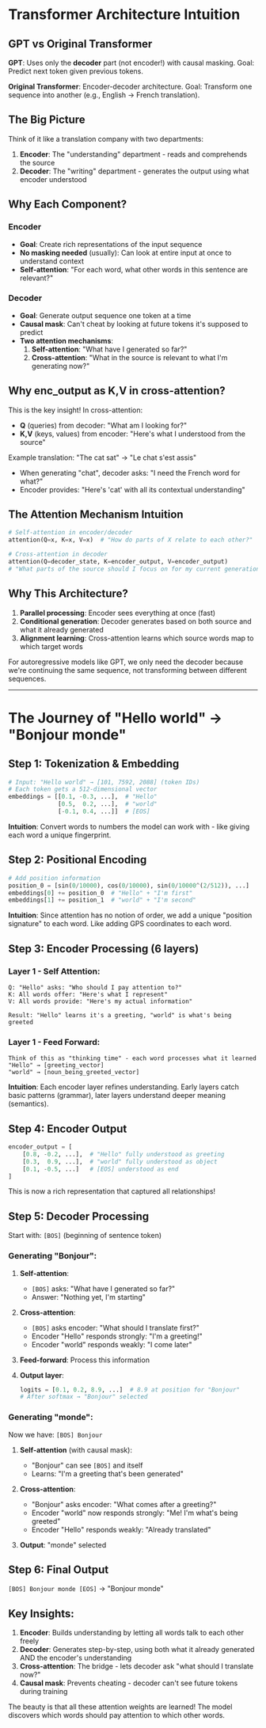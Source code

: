 # Transformer Architecture Intuition

## GPT vs Original Transformer

**GPT**: Uses only the **decoder** part (not encoder!) with causal masking. Goal: Predict next token given previous tokens.

**Original Transformer**: Encoder-decoder architecture. Goal: Transform one sequence into another (e.g., English → French translation).

## The Big Picture

Think of it like a translation company with two departments:

1. **Encoder**: The "understanding" department - reads and comprehends the source
2. **Decoder**: The "writing" department - generates the output using what encoder understood

## Why Each Component?

### Encoder

- **Goal**: Create rich representations of the input sequence
- **No masking needed** (usually): Can look at entire input at once to understand context
- **Self-attention**: "For each word, what other words in this sentence are relevant?"

### Decoder

- **Goal**: Generate output sequence one token at a time
- **Causal mask**: Can't cheat by looking at future tokens it's supposed to predict
- **Two attention mechanisms**:
  1. **Self-attention**: "What have I generated so far?"
  2. **Cross-attention**: "What in the source is relevant to what I'm generating now?"

## Why enc_output as K,V in cross-attention?

This is the key insight! In cross-attention:

- **Q** (queries) from decoder: "What am I looking for?"
- **K,V** (keys, values) from encoder: "Here's what I understood from the source"

Example translation: "The cat sat" → "Le chat s'est assis"

- When generating "chat", decoder asks: "I need the French word for what?"
- Encoder provides: "Here's 'cat' with all its contextual understanding"

## The Attention Mechanism Intuition

```python
# Self-attention in encoder/decoder
attention(Q=x, K=x, V=x)  # "How do parts of X relate to each other?"

# Cross-attention in decoder
attention(Q=decoder_state, K=encoder_output, V=encoder_output)
# "What parts of the source should I focus on for my current generation?"
```

## Why This Architecture?

1. **Parallel processing**: Encoder sees everything at once (fast)
2. **Conditional generation**: Decoder generates based on both source and what it already generated
3. **Alignment learning**: Cross-attention learns which source words map to which target words

For autoregressive models like GPT, we only need the decoder because we're continuing the same sequence, not transforming between different sequences.

---

# The Journey of "Hello world" → "Bonjour monde"

## Step 1: Tokenization & Embedding

```python
# Input: "Hello world" → [101, 7592, 2088] (token IDs)
# Each token gets a 512-dimensional vector
embeddings = [[0.1, -0.3, ...],  # "Hello"
              [0.5,  0.2, ...],  # "world"
              [-0.1, 0.4, ...]]  # [EOS]
```

**Intuition**: Convert words to numbers the model can work with - like giving each word a unique fingerprint.

## Step 2: Positional Encoding

```python
# Add position information
position_0 = [sin(0/10000), cos(0/10000), sin(0/10000^(2/512)), ...]
embeddings[0] += position_0  # "Hello" + "I'm first"
embeddings[1] += position_1  # "world" + "I'm second"
```

**Intuition**: Since attention has no notion of order, we add a unique "position signature" to each word. Like adding GPS coordinates to each word.

## Step 3: Encoder Processing (6 layers)

### Layer 1 - Self Attention:

```
Q: "Hello" asks: "Who should I pay attention to?"
K: All words offer: "Here's what I represent"
V: All words provide: "Here's my actual information"

Result: "Hello" learns it's a greeting, "world" is what's being greeted
```

### Layer 1 - Feed Forward:

```
Think of this as "thinking time" - each word processes what it learned
"Hello" → [greeting_vector]
"world" → [noun_being_greeted_vector]
```

**Intuition**: Each encoder layer refines understanding. Early layers catch basic patterns (grammar), later layers understand deeper meaning (semantics).

## Step 4: Encoder Output

```python
encoder_output = [
    [0.8, -0.2, ...],  # "Hello" fully understood as greeting
    [0.3,  0.9, ...],  # "world" fully understood as object
    [0.1, -0.5, ...]   # [EOS] understood as end
]
```

This is now a rich representation that captured all relationships!

## Step 5: Decoder Processing

Start with: `[BOS]` (beginning of sentence token)

### Generating "Bonjour":

1. **Self-attention**:

   - `[BOS]` asks: "What have I generated so far?"
   - Answer: "Nothing yet, I'm starting"

2. **Cross-attention**:

   - `[BOS]` asks encoder: "What should I translate first?"
   - Encoder "Hello" responds strongly: "I'm a greeting!"
   - Encoder "world" responds weakly: "I come later"

3. **Feed-forward**: Process this information

4. **Output layer**:
   ```python
   logits = [0.1, 0.2, 8.9, ...]  # 8.9 at position for "Bonjour"
   # After softmax → "Bonjour" selected
   ```

### Generating "monde":

Now we have: `[BOS] Bonjour`

1. **Self-attention** (with causal mask):

   - "Bonjour" can see `[BOS]` and itself
   - Learns: "I'm a greeting that's been generated"

2. **Cross-attention**:

   - "Bonjour" asks encoder: "What comes after a greeting?"
   - Encoder "world" now responds strongly: "Me! I'm what's being greeted"
   - Encoder "Hello" responds weakly: "Already translated"

3. **Output**: "monde" selected

## Step 6: Final Output

`[BOS] Bonjour monde [EOS]` → "Bonjour monde"

## Key Insights:

1. **Encoder**: Builds understanding by letting all words talk to each other freely
2. **Decoder**: Generates step-by-step, using both what it already generated AND the encoder's understanding
3. **Cross-attention**: The bridge - lets decoder ask "what should I translate now?"
4. **Causal mask**: Prevents cheating - decoder can't see future tokens during training

The beauty is that all these attention weights are learned! The model discovers which words should pay attention to which other words.
